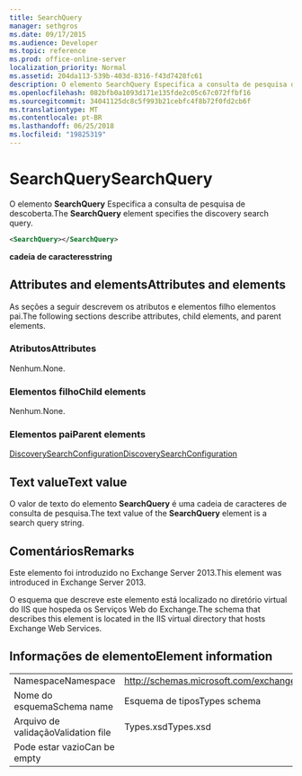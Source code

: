 ```yaml
---
title: SearchQuery
manager: sethgros
ms.date: 09/17/2015
ms.audience: Developer
ms.topic: reference
ms.prod: office-online-server
localization_priority: Normal
ms.assetid: 204da113-539b-403d-8316-f43d7428fc61
description: O elemento SearchQuery Especifica a consulta de pesquisa de descoberta.
ms.openlocfilehash: 082bfb0a1093d171e135fde2c05c67c072ffbf16
ms.sourcegitcommit: 34041125dc8c5f993b21cebfc4f8b72f0fd2cb6f
ms.translationtype: MT
ms.contentlocale: pt-BR
ms.lasthandoff: 06/25/2018
ms.locfileid: "19825319"
---
```

# <a name="searchquery"></a><span data-ttu-id="fd0cc-103">SearchQuery</span><span class="sxs-lookup"><span data-stu-id="fd0cc-103">SearchQuery</span></span>

<span data-ttu-id="fd0cc-104">O elemento **SearchQuery** Especifica a consulta de pesquisa de descoberta.</span><span class="sxs-lookup"><span data-stu-id="fd0cc-104">The **SearchQuery** element specifies the discovery search query.</span></span> 
  
```XML
<SearchQuery></SearchQuery>
```

 <span data-ttu-id="fd0cc-105">**cadeia de caracteres**</span><span class="sxs-lookup"><span data-stu-id="fd0cc-105">**string**</span></span>
## <a name="attributes-and-elements"></a><span data-ttu-id="fd0cc-106">Attributes and elements</span><span class="sxs-lookup"><span data-stu-id="fd0cc-106">Attributes and elements</span></span>

<span data-ttu-id="fd0cc-107">As seções a seguir descrevem os atributos e elementos filho elementos pai.</span><span class="sxs-lookup"><span data-stu-id="fd0cc-107">The following sections describe attributes, child elements, and parent elements.</span></span>
  
### <a name="attributes"></a><span data-ttu-id="fd0cc-108">Atributos</span><span class="sxs-lookup"><span data-stu-id="fd0cc-108">Attributes</span></span>

<span data-ttu-id="fd0cc-109">Nenhum.</span><span class="sxs-lookup"><span data-stu-id="fd0cc-109">None.</span></span>
  
### <a name="child-elements"></a><span data-ttu-id="fd0cc-110">Elementos filho</span><span class="sxs-lookup"><span data-stu-id="fd0cc-110">Child elements</span></span>

<span data-ttu-id="fd0cc-111">Nenhum.</span><span class="sxs-lookup"><span data-stu-id="fd0cc-111">None.</span></span>
  
### <a name="parent-elements"></a><span data-ttu-id="fd0cc-112">Elementos pai</span><span class="sxs-lookup"><span data-stu-id="fd0cc-112">Parent elements</span></span>

[<span data-ttu-id="fd0cc-113">DiscoverySearchConfiguration</span><span class="sxs-lookup"><span data-stu-id="fd0cc-113">DiscoverySearchConfiguration</span></span>](discoverysearchconfiguration.md)
  
## <a name="text-value"></a><span data-ttu-id="fd0cc-114">Text value</span><span class="sxs-lookup"><span data-stu-id="fd0cc-114">Text value</span></span>

<span data-ttu-id="fd0cc-115">O valor de texto do elemento **SearchQuery** é uma cadeia de caracteres de consulta de pesquisa.</span><span class="sxs-lookup"><span data-stu-id="fd0cc-115">The text value of the **SearchQuery** element is a search query string.</span></span> 
  
## <a name="remarks"></a><span data-ttu-id="fd0cc-116">Comentários</span><span class="sxs-lookup"><span data-stu-id="fd0cc-116">Remarks</span></span>

<span data-ttu-id="fd0cc-117">Este elemento foi introduzido no Exchange Server 2013.</span><span class="sxs-lookup"><span data-stu-id="fd0cc-117">This element was introduced in Exchange Server 2013.</span></span>
  
<span data-ttu-id="fd0cc-118">O esquema que descreve este elemento está localizado no diretório virtual do IIS que hospeda os Serviços Web do Exchange.</span><span class="sxs-lookup"><span data-stu-id="fd0cc-118">The schema that describes this element is located in the IIS virtual directory that hosts Exchange Web Services.</span></span>
  
## <a name="element-information"></a><span data-ttu-id="fd0cc-119">Informações de elemento</span><span class="sxs-lookup"><span data-stu-id="fd0cc-119">Element information</span></span>

|||
|:-----|:-----|
|<span data-ttu-id="fd0cc-120">Namespace</span><span class="sxs-lookup"><span data-stu-id="fd0cc-120">Namespace</span></span>  <br/> |http://schemas.microsoft.com/exchange/services/2006/types  <br/> |
|<span data-ttu-id="fd0cc-121">Nome do esquema</span><span class="sxs-lookup"><span data-stu-id="fd0cc-121">Schema name</span></span>  <br/> |<span data-ttu-id="fd0cc-122">Esquema de tipos</span><span class="sxs-lookup"><span data-stu-id="fd0cc-122">Types schema</span></span>  <br/> |
|<span data-ttu-id="fd0cc-123">Arquivo de validação</span><span class="sxs-lookup"><span data-stu-id="fd0cc-123">Validation file</span></span>  <br/> |<span data-ttu-id="fd0cc-124">Types.xsd</span><span class="sxs-lookup"><span data-stu-id="fd0cc-124">Types.xsd</span></span>  <br/> |
|<span data-ttu-id="fd0cc-125">Pode estar vazio</span><span class="sxs-lookup"><span data-stu-id="fd0cc-125">Can be empty</span></span>  <br/> ||
   

